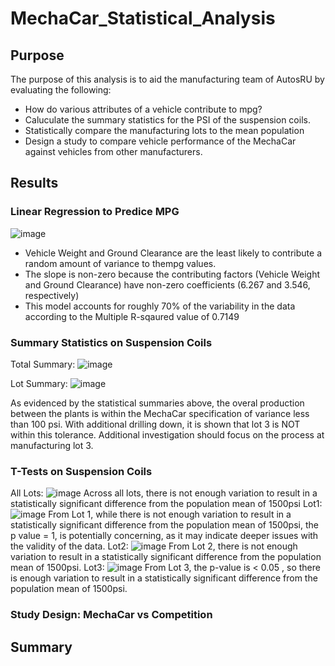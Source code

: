 # MechaCar_Statistical_Analysis

## Purpose
  The purpose of this analysis is to aid the manufacturing team of AutosRU by evaluating the following:
  - How do various attributes of a vehicle contribute to mpg?
  - Caluculate the summary statistics for the PSI of the suspension coils.
  - Statistically compare the manufacturing lots to the mean population
  - Design a study to compare vehicle performance of the MechaCar against vehicles from other manufacturers.

## Results
  ### Linear Regression to Predice MPG
  ![image](https://user-images.githubusercontent.com/40553064/128602268-b06cddf1-f62a-4968-9455-942fdd6c06da.png)

  - Vehicle Weight and Ground Clearance are the least likely to contribute a random amount of variance to thempg values.
  - The slope is non-zero because the contributing factors (Vehicle Weight and Ground Clearance) have non-zero coefficients (6.267 and 3.546, respectively)
  - This model accounts for roughly 70% of the variability in the data according to the Multiple R-sqaured value of 0.7149
  
  ### Summary Statistics on Suspension Coils
  Total Summary: ![image](https://user-images.githubusercontent.com/40553064/128608815-505e2edd-648e-40e7-8d35-92a5d2bce9c1.png)

  Lot Summary: ![image](https://user-images.githubusercontent.com/40553064/128608822-f06f12da-b765-473c-ac1c-2e6e8335df5e.png)

  As evidenced by the statistical summaries above, the overal production between the plants is within the MechaCar specification of variance less than 100 psi. With additional drilling down, it is shown that lot 3 is NOT within this tolerance. Additional investigation should focus on the process at manufacturing lot 3.

  ### T-Tests on Suspension Coils
  All Lots: ![image](https://user-images.githubusercontent.com/40553064/128609327-27b06f8f-72f2-48b6-8976-3e2b1de95768.png)
   Across all lots, there is not enough variation to result in a statistically significant difference from the population mean of 1500psi
  Lot1: ![image](https://user-images.githubusercontent.com/40553064/128609287-ee2ee1e4-d3b6-428b-99ae-f34e9c330a44.png) 
    From Lot 1, while there is not enough variation to result in a statistically significant difference from the population mean of 1500psi, the p value = 1, is potentially concerning, as it may indicate deeper issues with the validity of the data.
  Lot2: ![image](https://user-images.githubusercontent.com/40553064/128609295-771eb8e1-d312-4e86-a41b-0e9ea1728ac0.png) 
    From Lot 2, there is not enough variation to result in a statistically significant difference from the population mean of 1500psi.
  Lot3: ![image](https://user-images.githubusercontent.com/40553064/128609303-79d10ef1-c4be-4989-b053-024e1de3a147.png)
    From Lot 3, the p-value is < 0.05 , so there is enough variation to result in a statistically significant difference from the population mean of 1500psi.
  
  ### Study Design: MechaCar vs Competition
  
## Summary
